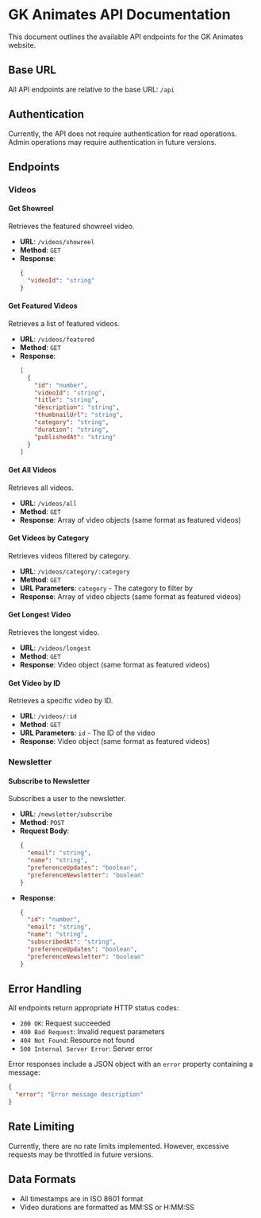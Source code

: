# GK Animates API Documentation

This document outlines the available API endpoints for the GK Animates website.

## Base URL

All API endpoints are relative to the base URL: `/api`

## Authentication

Currently, the API does not require authentication for read operations. Admin operations may require authentication in future versions.

## Endpoints

### Videos

#### Get Showreel

Retrieves the featured showreel video.

- **URL**: `/videos/showreel`
- **Method**: `GET`
- **Response**:
  ```json
  {
    "videoId": "string"
  }
  ```

#### Get Featured Videos

Retrieves a list of featured videos.

- **URL**: `/videos/featured`
- **Method**: `GET`
- **Response**:
  ```json
  [
    {
      "id": "number",
      "videoId": "string",
      "title": "string",
      "description": "string",
      "thumbnailUrl": "string",
      "category": "string",
      "duration": "string",
      "publishedAt": "string"
    }
  ]
  ```

#### Get All Videos

Retrieves all videos.

- **URL**: `/videos/all`
- **Method**: `GET`
- **Response**: Array of video objects (same format as featured videos)

#### Get Videos by Category

Retrieves videos filtered by category.

- **URL**: `/videos/category/:category`
- **Method**: `GET`
- **URL Parameters**: `category` - The category to filter by
- **Response**: Array of video objects (same format as featured videos)

#### Get Longest Video

Retrieves the longest video.

- **URL**: `/videos/longest`
- **Method**: `GET`
- **Response**: Video object (same format as featured videos)

#### Get Video by ID

Retrieves a specific video by ID.

- **URL**: `/videos/:id`
- **Method**: `GET`
- **URL Parameters**: `id` - The ID of the video
- **Response**: Video object (same format as featured videos)

### Newsletter

#### Subscribe to Newsletter

Subscribes a user to the newsletter.

- **URL**: `/newsletter/subscribe`
- **Method**: `POST`
- **Request Body**:
  ```json
  {
    "email": "string",
    "name": "string",
    "preferenceUpdates": "boolean",
    "preferenceNewsletter": "boolean"
  }
  ```
- **Response**:
  ```json
  {
    "id": "number",
    "email": "string",
    "name": "string",
    "subscribedAt": "string",
    "preferenceUpdates": "boolean",
    "preferenceNewsletter": "boolean"
  }
  ```

## Error Handling

All endpoints return appropriate HTTP status codes:

- `200 OK`: Request succeeded
- `400 Bad Request`: Invalid request parameters
- `404 Not Found`: Resource not found
- `500 Internal Server Error`: Server error

Error responses include a JSON object with an `error` property containing a message:

```json
{
  "error": "Error message description"
}
```

## Rate Limiting

Currently, there are no rate limits implemented. However, excessive requests may be throttled in future versions.

## Data Formats

- All timestamps are in ISO 8601 format
- Video durations are formatted as MM:SS or H:MM:SS
